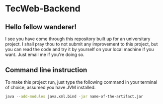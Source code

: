 # TecWeb-Backend

## Hello fellow wanderer!
I see you have come through this repository built up for an universitary project. I shall pray thou to not submit any improvement
to this project, but you can read the code and try it by yourself on your local machine if you want. Just email me if you're doing so.

## Command line instruction

To make this project run, just type the following command in your terminal of choice, assumed you have JVM installed.
```bash
java --add-modules java.xml.bind -jar name-of-the-artifact.jar
```
